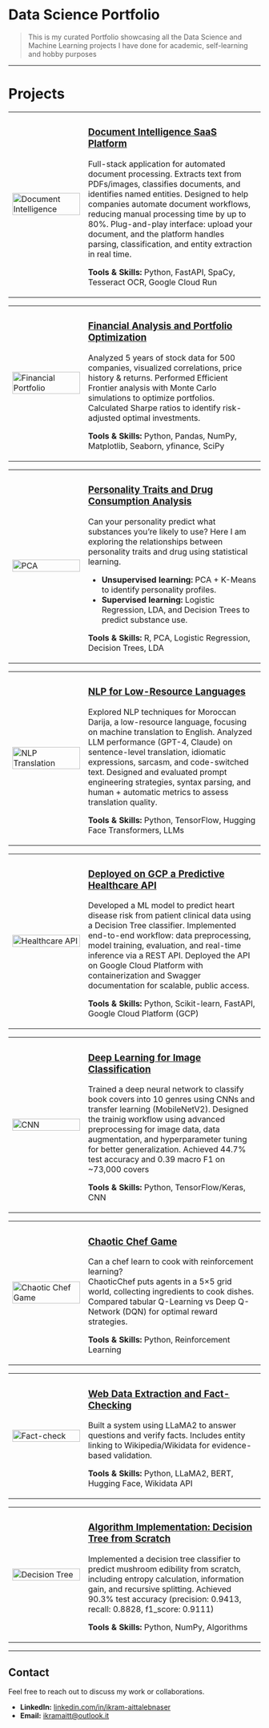 # Data Science Portfolio

> This is my curated Portfolio showcasing all the Data Science and Machine Learning projects I have done for academic, self-learning and hobby purposes

---

# Projects

<table>
<tr>
<td width="30%">
<img src="https://github.com/user-attachments/assets/12a6b657-fd5f-46bd-8d05-6d39f8423a1d" alt="Document Intelligence" width="100%"/>
</td>
<td width="70%">

### [Document Intelligence SaaS Platform](https://github.com/ikramnaser/mySaaS)

Full-stack application for automated document processing. Extracts text from PDFs/images, classifies documents, and identifies named entities. Designed to help companies automate document workflows, reducing manual processing time by up to 80%. Plug-and-play interface: upload your document, and the platform handles parsing, classification, and entity extraction in real time.

**Tools & Skills:** Python, FastAPI, SpaCy, Tesseract OCR, Google Cloud Run

</td>
</tr>
</table>

<table>
<tr>
<td width="30%">
<img src="https://github.com/user-attachments/assets/46a581e8-96db-4f90-9c72-295f0d2036b3" alt="Financial Portfolio" width="100%"/>
</td>
<td width="70%">

### [Financial Analysis and Portfolio Optimization](https://github.com/ikramnaser/Data-Science/tree/main/investment-portfolio-optimization) 

Analyzed 5 years of stock data for 500 companies, visualized correlations, price history & returns.
Performed Efficient Frontier analysis with Monte Carlo simulations to optimize portfolios.
Calculated Sharpe ratios to identify risk-adjusted optimal investments.

**Tools & Skills:** Python, Pandas, NumPy, Matplotlib, Seaborn, yfinance, SciPy

</td>
</tr>
</table>

<table>
<tr>
<td width="30%">
<img src="https://github.com/user-attachments/assets/55661246-46f9-4ae1-8bea-d6ed25d847be" alt="PCA" width="100%"/>
</td>
<td width="70%">

### [Personality Traits and Drug Consumption Analysis](https://github.com/ikramnaser/Data-Science/tree/main/statistical-modeling)

Can your personality predict what substances you’re likely to use?
Here I am exploring the relationships between personality traits and drug using statistical learning.
- **Unsupervised learning:** PCA + K-Means to identify personality profiles.
- **Supervised learning:** Logistic Regression, LDA, and Decision Trees to predict substance use.

**Tools & Skills:** R, PCA, Logistic Regression, Decision Trees, LDA

</td>
</tr>
</table>

<table>
<tr>
<td width="30%">
<img src="https://github.com/user-attachments/assets/60bc9b5b-2ae8-4e8c-91b3-0e7494dc0e0a" alt="NLP Translation" width="100%"/>
</td>
<td width="70%">


### [NLP for Low-Resource Languages](https://github.com/ikramnaser/NLP-darija)

Explored NLP techniques for Moroccan Darija, a low-resource language, focusing on machine translation to English.
Analyzed LLM performance (GPT-4, Claude) on sentence-level translation, idiomatic expressions, sarcasm, and code-switched text.
Designed and evaluated prompt engineering strategies, syntax parsing, and human + automatic metrics to assess translation quality.

**Tools & Skills:** Python, TensorFlow, Hugging Face Transformers, LLMs

</td>
</tr>
</table>

<table>
<tr>
<td width="30%">
<img src="https://github.com/user-attachments/assets/908f2e1a-548c-42bc-95a4-0d582e071f75" alt="Healthcare API" width="100%"/>
</td>
<td width="70%">

### [Deployed on GCP a Predictive Healthcare API](https://github.com/ikramnaser/Deploy-ML-Models-on-Google-Cloud-Platform)

Developed a ML model to predict heart disease risk from patient clinical data using a Decision Tree classifier.
Implemented end-to-end workflow: data preprocessing, model training, evaluation, and real-time inference via a REST API.
Deployed the API on Google Cloud Platform with containerization and Swagger documentation for scalable, public access.

**Tools & Skills:** Python, Scikit-learn, FastAPI, Google Cloud Platform (GCP)

</td>
</tr>
</table>

<table>
<tr>
<td width="30%">
<img src="https://github.com/user-attachments/assets/a365ab97-05ec-45b1-98b6-867faa78a1ef" alt="CNN" width="100%"/>
</td>
<td width="70%">

### [Deep Learning for Image Classification](https://github.com/ikramnaser/Data-Science/tree/main/deep%20learning%20for%20computer%20vision)

Trained a deep neural network to classify book covers into 10 genres using CNNs and transfer learning (MobileNetV2). Designed the trainig workflow using advanced preprocessing for image data, data augmentation, and hyperparameter tuning for better generalization. 
Achieved 44.7% test accuracy and 0.39 macro F1 on ~73,000 covers

**Tools & Skills:** Python, TensorFlow/Keras, CNN

</td>
</tr>
</table>

<table>
<tr>
<td width="30%">
  <img src="https://github.com/user-attachments/assets/81a15e55-19b3-4185-a766-1e0826ad6350" alt="Chaotic Chef Game" width="100%"/>
</td>
<td width="70%">

### [Chaotic Chef Game](https://github.com/ikramnaser/Data-Science/tree/main/ChaoticChef-game)

Can a chef learn to cook with reinforcement learning?  
ChaoticChef puts agents in a 5×5 grid world, collecting ingredients to cook dishes.  
Compared tabular Q-Learning vs Deep Q-Network (DQN) for optimal reward strategies.

**Tools & Skills:** Python, Reinforcement Learning

</td>
</tr>
</table>

<table>
<tr>
<td width="30%">
<img src="https://github.com/user-attachments/assets/a4bfb0c0-7084-482c-a9a7-824fe6806a64" alt="Fact-check" width="100%"/>
</td>
<td width="70%">

### [Web Data Extraction and Fact-Checking](https://github.com/ikramnaser/web-data-processing)

Built a system using LLaMA2 to answer questions and verify facts. Includes entity linking to Wikipedia/Wikidata for evidence-based validation.

**Tools & Skills:** Python, LLaMA2, BERT, Hugging Face, Wikidata API

</td>
</tr>
</table>

<table>
<tr>
<td width="30%">
<img src="https://github.com/user-attachments/assets/710e529c-e1a2-47aa-9e9c-b9d306d2f491" alt="Decision Tree" width="100%"/>
</td>
<td width="70%">

### [Algorithm Implementation: Decision Tree from Scratch](https://github.com/ikramnaser/Data-Science/tree/main/machine%20learning)

Implemented a decision tree classifier to predict mushroom edibility from scratch, including entropy calculation, information gain, and recursive splitting. Achieved 90.3% test accuracy (precision: 0.9413,
recall: 0.8828, f1_score: 0.9111)

**Tools & Skills:** Python, NumPy, Algorithms

</td>
</tr>
</table>


---

## Contact

Feel free to reach out to discuss my work or collaborations.

- **LinkedIn:** [linkedin.com/in/ikram-aittalebnaser](https://www.linkedin.com/in/ikram-aittalebnaser)  
- **Email:** ikramaitt@outlook.it
